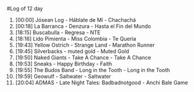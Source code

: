 #Log of 12 day

1. [00:00] Jósean Log - Háblate de Mí - Chachachá
1. [00:18] La Barranca - Denzura - Hasta el Fin del Mundo
1. [18:15] Buscabulla - Regresa - NTE
1. [18:16] Lido Pimienta - Miss Colombia - Te Queria
1. [19:43] Yellow Ostrich - Strange Land - Marathon Runner
1. [19:45] Silverbacks - muted gold - Muted Gold
1. [19:50] Naked Giants - Take A Chance - Take A Chance
1. [19:53] Sneaks - Happy Birthday - Faith
1. [19:55] The Budos Band - Long in the Tooth - Long in the Tooth
1. [19:59] Geowulf - Saltwater - Saltwater
1. [20:04] ADMAS - Late Night Tales: Badbadnotgood - Anchi Bale Game
